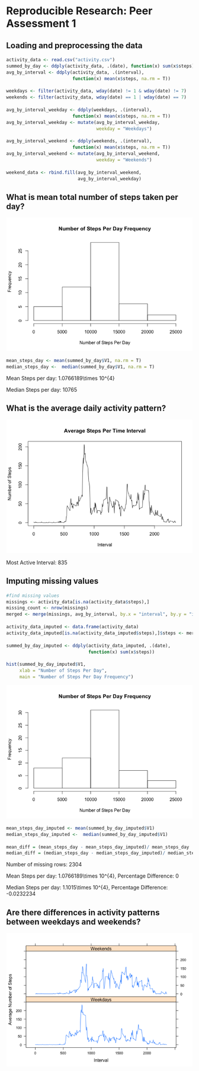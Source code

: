 # Reproducible Research: Peer Assessment 1


## Loading and preprocessing the data

```r
activity_data <- read.csv("activity.csv")
summed_by_day <- ddply(activity_data, .(date), function(x) sum(x$steps))
avg_by_interval <- ddply(activity_data, .(interval), 
                         function(x) mean(x$steps, na.rm = T))

weekdays <- filter(activity_data, wday(date) != 1 & wday(date) != 7)
weekends <- filter(activity_data, wday(date) == 1 | wday(date) == 7)

avg_by_interval_weekday <- ddply(weekdays, .(interval), 
                         function(x) mean(x$steps, na.rm = T))
avg_by_interval_weekday <- mutate(avg_by_interval_weekday, 
                                  weekday = "Weekdays")

avg_by_interval_weekend <- ddply(weekends, .(interval), 
                         function(x) mean(x$steps, na.rm = T))
avg_by_interval_weekend <- mutate(avg_by_interval_weekend, 
                                  weekday = "Weekends")

weekend_data <- rbind.fill(avg_by_interval_weekend,
                           avg_by_interval_weekday)
```


## What is mean total number of steps taken per day?

![](PA1_template_files/figure-html/histogram_1-1.png)<!-- -->


```r
mean_steps_day <- mean(summed_by_day$V1, na.rm = T)
median_steps_day <-  median(summed_by_day$V1, na.rm = T)
```

Mean Steps per day:   1.0766189\times 10^{4}

Median Steps per day: 10765


## What is the average daily activity pattern?
![](PA1_template_files/figure-html/line_plot-1.png)<!-- -->

Most Active Interval: 835

## Imputing missing values

```r
#find missing values
missings <- activity_data[is.na(activity_data$steps),]
missing_count <- nrow(missings)
merged <- merge(missings, avg_by_interval, by.x = "interval", by.y = "interval")

activity_data_imputed <- data.frame(activity_data)
activity_data_imputed[is.na(activity_data_imputed$steps),]$steps <- merged$V1

summed_by_day_imputed <- ddply(activity_data_imputed, .(date), 
                               function(x) sum(x$steps))

hist(summed_by_day_imputed$V1, 
     xlab = "Number of Steps Per Day", 
     main = "Number of Steps Per Day Frequency")
```

![](PA1_template_files/figure-html/imputing-1.png)<!-- -->


```r
mean_steps_day_imputed <- mean(summed_by_day_imputed$V1)
median_steps_day_imputed <-  median(summed_by_day_imputed$V1)

mean_diff = (mean_steps_day - mean_steps_day_imputed)/ mean_steps_day
median_diff = (median_steps_day - median_steps_day_imputed)/ median_steps_day
```

Number of missing rows: 2304

Mean Steps per day:   1.0766189\times 10^{4}, 
Percentage Difference: 0

Median Steps per day: 1.1015\times 10^{4}, 
Percentage Difference: -0.0232234

## Are there differences in activity patterns between weekdays and weekends?

![](PA1_template_files/figure-html/weekdays_vs_weekends-1.png)<!-- -->
